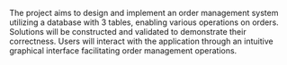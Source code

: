 The project aims to design and implement an order management system utilizing a database with 3 tables, enabling various operations on orders. Solutions will be constructed and validated to demonstrate their correctness. Users will interact with the application through an intuitive graphical interface facilitating order management operations.
